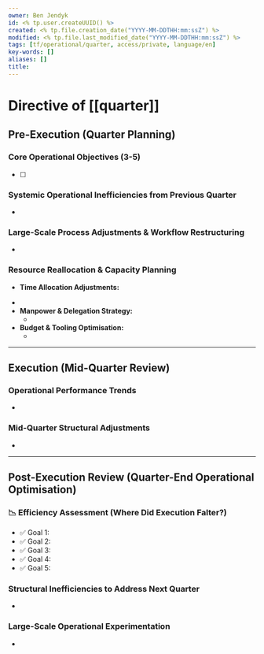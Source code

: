 ```yaml
---
owner: Ben Jendyk
id: <% tp.user.createUUID() %>
created: <% tp.file.creation_date("YYYY-MM-DDTHH:mm:ssZ") %>
modified: <% tp.file.last_modified_date("YYYY-MM-DDTHH:mm:ssZ") %>
tags: [tf/operational/quarter, access/private, language/en]
key-words: []
aliases: []
title:
---
```


# Directive of [[quarter]]

## Pre-Execution (Quarter Planning)

### Core Operational Objectives (3-5)
<!-- Define **3-5 overarching execution goals** for the quarter. These should focus on **scaling efficiency, optimizing major workflows, and refining mid-term operational structures**, rather than task-level outputs. -->
- [ ] 

### Systemic Operational Inefficiencies from Previous Quarter
<!-- What **recurring** execution bottlenecks have persisted across multiple months? Identify fundamental inefficiencies that need a **structural fix**. -->
- 

### Large-Scale Process Adjustments & Workflow Restructuring
<!-- What **bigger process overhauls** will be tested this quarter? This could include workflow redesigns, leadership delegation shifts, major automation efforts, or system-wide efficiency upgrades. -->
- 

### Resource Reallocation & Capacity Planning

- **Time Allocation Adjustments:**  
 <!-- Where should more time be spent? Where should time be cut? -->
  - 
- **Manpower & Delegation Strategy:**  
  <!-- Who should take on **more** responsibility? Where should execution be streamlined? -->
  - 
- **Budget & Tooling Optimisation:**  
  <!-- Are tools/processes being **underutilised** or **causing inefficiencies**? -->
  - 

---

## Execution (Mid-Quarter Review)

### Operational Performance Trends
<!-- What **patterns have emerged** across weekly/monthly reviews? Are past inefficiencies improving, staying stagnant, or worsening? -->
- 

### Mid-Quarter Structural Adjustments
<!-- What **major operational tweaks** should be made for the remainder of the quarter? (e.g., leadership restructuring, cross-functional collaboration adjustments, resource shifts). -->
- 

---

## Post-Execution Review (Quarter-End Operational Optimisation)

### 📉 Efficiency Assessment (Where Did Execution Falter?)
<!-- Did execution meet expectations? If not, where were the breakdowns? -->

- ✅ Goal 1: 
- ✅ Goal 2:  
- ✅ Goal 3:  
- ✅ Goal 4:  
- ✅ Goal 5:  
 
### Structural Inefficiencies to Address Next Quarter
<!-- What **longer-term process inefficiencies** require sustained focus next quarter? -->
- 

### Large-Scale Operational Experimentation
<!-- What **one major operational experiment** will be tested next quarter? This should be **a structural or systemic shift**, such as altering team structures, implementing new execution methodologies, or overhauling a core workflow. -->
- 